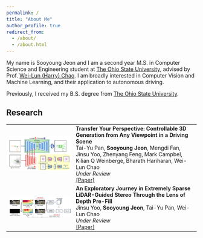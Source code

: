```yaml
---
permalink: /
title: "About Me"
author_profile: true
redirect_from:
  - /about/
  - /about.html
---
```


My name is Sooyoung Jeon and I am a second year M.S. in Computer Science and Engineering student
at [The Ohio State University](https://cse.osu.edu/),
advised by Prof. [Wei-Lun (Harry) Chao](https://sites.google.com/view/wei-lun-harry-chao). I am broadly interested in
Computer Vision
and Machine Learning, and their application to autonomous driving.

Previously, I received my B.S. degree from [The Ohio State University](https://cse.osu.edu/).

## Research

<table style="border: none; border-collapse: collapse;" border="0">

<tr style="border-collapse: separate; border-spacing:30em;">
<td style="border-collapse: collapse; border: none;">
<img src="../images/typ_pipeline.png" width="600"/> </td>


<td style="border-collapse: collapse; border: none;">
<b>Transfer Your Perspective: Controllable 3D Generation from Any Viewpoint in a Driving Scene</b>
<br>
Tai-Yu Pan, <b>Sooyoung Jeon</b>, Mengdi Fan, Jinsu Yoo, Zhenyang Feng, Mark Campbel, Kilian Q Weinberge, Bharath Hariharan, Wei-Lun Chao
<br>
<i>Under Review</i>
<br>
<span><a href="https://drive.google.com/file/d/1Wmbks1VXRQQcSll2QGBY_W8BI2Bni1e2/view?usp=sharing">[Paper]</a></span>
</td>
</tr>  

<tr style="border-collapse: separate; border-spacing:30em;">
<td style="border-collapse: collapse; border: none;">
<img src="../images/graft_pipeline.png" width="600"/> </td>


<td style="border-collapse: collapse; border: none;">
<b>An Exploratory Journey in Extremely Sparse LiDAR-Guided Stereo Through the Lens of Depth Pre-Fill</b>
<br>
Jinsu Yoo, <b>Sooyoung Jeon</b>, Tai-Yu Pan, Wei-Lun Chao

<br>
<i>Under Review</i>
<br>
<span><a href="https://drive.google.com/file/d/1SlxeasPD5fA8YPqFVCFC017B3W8UuUuL/view?usp=drive_link">[Paper]</a></span>
</td>
</tr>  

</table>
